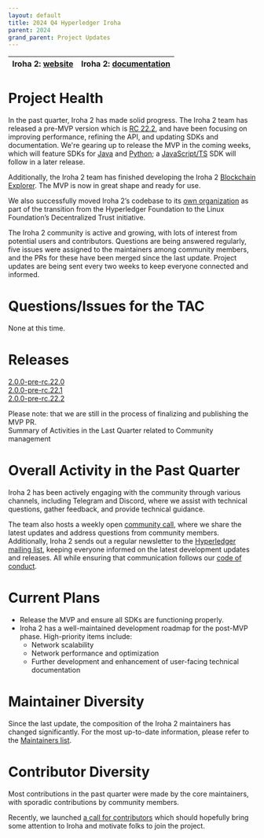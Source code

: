 ```yaml
---
layout: default
title: 2024 Q4 Hyperledger Iroha
parent: 2024
grand_parent: Project Updates
---
```


| Iroha 2: [website](https://iroha.tech/) | Iroha 2: [documentation](https://docs.iroha.tech/)  |
| :---- | :---- |

# Project Health

In the past quarter, Iroha 2 has made solid progress. The Iroha 2  team has released a pre-MVP version which is [RC 22.2](https://github.com/hyperledger-iroha/iroha/releases/tag/v2.0.0-pre-rc.22.2), and have been focusing on improving performance, refining the API, and updating SDKs and documentation. We're gearing up to release the MVP in the coming weeks, which will feature SDKs for [Java](https://github.com/hyperledger-iroha/iroha-java) and [Python](https://github.com/hyperledger-iroha/iroha-python); a [JavaScript/TS](https://github.com/hyperledger-iroha/iroha-javascript) SDK will follow in a later release.

Additionally, the Iroha 2 team has finished developing the Iroha 2 [Blockchain Explorer](https://github.com/soramitsu/iroha2-block-explorer-web). The MVP is now in great shape and ready for use.

We also successfully moved Iroha 2’s codebase to its [own organization](https://github.com/hyperledger-iroha) as part of the transition from the Hyperledger Foundation to the Linux Foundation’s Decentralized Trust initiative.

The Iroha 2 community is active and growing, with lots of interest from potential users and contributors. Questions are being answered regularly, five issues were assigned to the maintainers among community members, and the PRs for these have been merged since the last update. Project updates are being sent every two weeks to keep everyone connected and informed.

# Questions/Issues for the TAC

None at this time.

# Releases

[2.0.0-pre-rc.22.0](https://github.com/hyperledger-iroha/iroha/releases/tag/v2.0.0-pre-rc.22.0)  
[2.0.0-pre-rc.22.1](https://github.com/hyperledger-iroha/iroha/releases/tag/v2.0.0-pre-rc.22.1)  
[2.0.0-pre-rc.22.2](https://github.com/hyperledger-iroha/iroha/releases/tag/v2.0.0-pre-rc.22.2)

Please note: that we are still in the process of finalizing and publishing the MVP PR.  
Summary of Activities in the Last Quarter related to Community management

# Overall Activity in the Past Quarter

Iroha 2 has been actively engaging with the community through various channels, including Telegram and Discord, where we assist with technical questions, gather feedback, and provide technical guidance. 

The team also hosts a weekly open [community call](https://meet.jit.si/Iroha_biweekly), where we share the latest updates and address questions from community members. Additionally, Iroha 2 sends out a regular newsletter to the [Hyperledger mailing list](https://lists.lfdecentralizedtrust.org/g/iroha), keeping everyone informed on the latest development updates and releases. All while ensuring that communication follows our [code of conduct](https://lf-decentralized-trust.github.io/governance/governing-documents/code-of-conduct.html).

# Current Plans

* Release the MVP and ensure all SDKs are functioning properly.  
* Iroha 2 has a well-maintained development roadmap for the post-MVP phase. High-priority items include:  
  * Network scalability  
  * Network performance and optimization  
  * Further development and enhancement of user-facing technical documentation

# Maintainer Diversity

Since the last update, the composition of the Iroha 2 maintainers has changed significantly. For the most up-to-date information, please refer to the [Maintainers list](https://github.com/hyperledger-iroha/iroha/blob/main/MAINTAINERS.md).

# Contributor Diversity

Most contributions in the past quarter were made by the core maintainers, with sporadic contributions by community members.

Recently, we launched [a call for contributors](https://www.iroha.tech/contribute) which should hopefully bring some attention to Iroha and motivate folks to join the project.